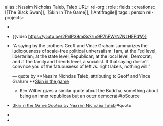 alias:: Nassim Nicholas Taleb, Taleb
URL::
rel-org::
role::
fields::
creations:: [[The Black Swan]], [[Skin In The Game]], [[Antifragile]]
tags:: person
rel-projects::


-
- {{video https://youtu.be/2PnIP39miSs?si=9P7hFWsN7NzHEPdW}}
- “A saying by the brothers Geoff and Vince Graham summarizes the ludicrousness of scale-free political universalism:
  I am, at the Fed level, libertarian;
  at the state level, Republican;
  at the local level, Democrat;
  and at the family and friends level, a socialist.
  If that saying doesn’t convince you of the fatuousness of left vs. right labels, nothing will.”

  ― quote by **Nassim Nicholas Taleb, attributing to Geoff and Vince Graham **[Skin in the game](https://www.goodreads.com/work/quotes/57645736)
	- Ken Wilber gives a similar quote about the Buddha; something about being an inner republican but an outer democrat #toSource
- [Skin in the Game Quotes by Nassim Nicholas Taleb](https://www.goodreads.com/work/quotes/57645736-skin-in-the-game-the-hidden-asymmetries-in-daily-life) #quote
-
-
